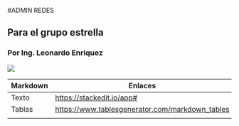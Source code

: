#ADMIN REDES
## Para el grupo estrella
### Por Ing. Leonardo Enriquez

![](https://images.vexels.com/media/users/3/145908/preview2/52eabf633ca6414e60a7677b0b917d92-fabricante-de-avatar-masculino.jpg)

| Markdown | Enlaces                                         |
|----------|-------------------------------------------------|
| Texto    | https://stackedit.io/app#                       |
| Tablas   | https://www.tablesgenerator.com/markdown_tables |
|          |                                                 |

